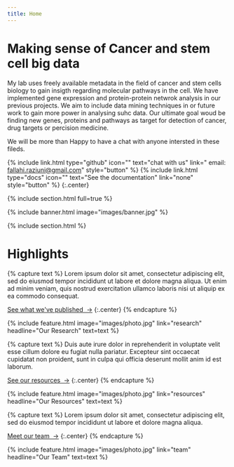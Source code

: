 ```yaml
---
title: Home
---
```


# Making sense of Cancer and stem cell big data

My lab uses freely available metadata in the field of cancer and stem cells biology to gain insigth regarding molecular pathways in the cell.
We have implemented gene expression and protein-protein netwrok analysis in our previous projects. We aim to include data mining techniques in or future work to gain more power in analysing suhc data.
Our ultimate goal woud be finding new genes, proteins and pathways as target for detection of cancer, drug targets or percision medicine.

We will be more than Happy to have a chat with anyone intersted in these fileds. 
  
{%
  include link.html
  type="github"
  icon=""
  text="chat with us"
  link=" email: fallahi.raziuni@gmail.com"
  style="button"
%}
{%
  include link.html
  type="docs"
  icon=""
  text="See the documentation"
  link="none"
  style="button"
%}
{:.center}

{% include section.html full=true %}

{% include banner.html image="images/banner.jpg" %}

{% include section.html %}

# Highlights

{% capture text %}
Lorem ipsum dolor sit amet, consectetur adipiscing elit, sed do eiusmod tempor incididunt ut labore et dolore magna aliqua.
Ut enim ad minim veniam, quis nostrud exercitation ullamco laboris nisi ut aliquip ex ea commodo consequat.

[See what we've published &nbsp;→](research)
{:.center}
{% endcapture %}

{%
  include feature.html
  image="images/photo.jpg"
  link="research"
  headline="Our Research"
  text=text
%}

{% capture text %}
Duis aute irure dolor in reprehenderit in voluptate velit esse cillum dolore eu fugiat nulla pariatur.
Excepteur sint occaecat cupidatat non proident, sunt in culpa qui officia deserunt mollit anim id est laborum.

[See our resources &nbsp;→](resources)
{:.center}
{% endcapture %}

{%
  include feature.html
  image="images/photo.jpg"
  link="resources"
  headline="Our Resources"
  text=text
%}

{% capture text %}
Lorem ipsum dolor sit amet, consectetur adipiscing elit, sed do eiusmod tempor incididunt ut labore et dolore magna aliqua.

[Meet our team &nbsp;→](team)
{:.center}
{% endcapture %}

{%
  include feature.html
  image="images/photo.jpg"
  link="team"
  headline="Our Team"
  text=text
%}
